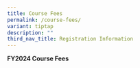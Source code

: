 ```yaml
---
title: Course Fees
permalink: /course-fees/
variant: tiptap
description: ""
third_nav_title: Registration Information
---
```

<p><strong>FY2024 Course Fees</strong>
</p>
<p></p>
<p></p>